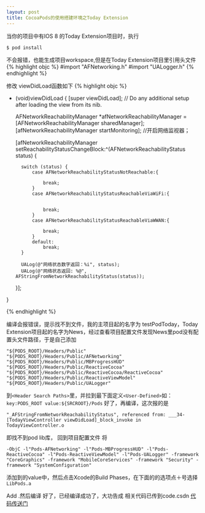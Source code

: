 ```yaml
---
layout: post
title: CocoaPods的使用搭建环境之Today Extension
---
```


当你的项目中有IOS 8 的Today Extension项目时，执行 

```
$ pod install 
```

不会报错，也能生成项目workspace,但是在Today Extension项目里引用头文件
{% highlight objc %}
#import "AFNetworking.h"
#import "UALogger.h"
{% endhighlight %}

修改 viewDidLoad函数如下
{% highlight objc %}
- (void)viewDidLoad {
    [super viewDidLoad];
    // Do any additional setup after loading the view from its nib.
    
    AFNetworkReachabilityManager *afNetworkReachabilityManager = [AFNetworkReachabilityManager sharedManager];
    [afNetworkReachabilityManager startMonitoring];  //开启网络监视器；
    
    [afNetworkReachabilityManager setReachabilityStatusChangeBlock:^(AFNetworkReachabilityStatus status) {
        
        switch (status) {
            case AFNetworkReachabilityStatusNotReachable:{
                
                break;
            }
            case AFNetworkReachabilityStatusReachableViaWiFi:{
                
                
                break;
            }
            case AFNetworkReachabilityStatusReachableViaWWAN:{
               
                break;
            }
            default:
                break;
        }
        
        UALog(@"网络状态数字返回：%i", status);
        UALog(@"网络状态返回: %@", AFStringFromNetworkReachabilityStatus(status));
        
    }];

}

{% endhighlight %}

编译会报错误，提示找不到文件，我的主项目起的名字为 testPodToday，Today Extension项目起的名字为News，经过查看项目配置文件发现News里pod没有配置头文件路径，于是自己添加

```
"${PODS_ROOT}/Headers/Public" "${PODS_ROOT}/Headers/Public/AFNetworking" "${PODS_ROOT}/Headers/Public/MBProgressHUD" "${PODS_ROOT}/Headers/Public/ReactiveCocoa" "${PODS_ROOT}/Headers/Public/ReactiveCocoa/ReactiveCocoa" "${PODS_ROOT}/Headers/Public/ReactiveViewModel" "${PODS_ROOT}/Headers/Public/UALogger"
```

到`<Header Search Paths>`里，并拉到最下面定义`<User-Defined>`如：`key:PODS_ROOT value:${SRCROOT}/Pods`
好了，再编译，这次报的是

`"_AFStringFromNetworkReachabilityStatus", referenced from:
___34-[TodayViewController viewDidLoad]_block_invoke in TodayViewController.o`

即找不到pod lib库，
回到项目配置文件 将

```
-ObjC -l"Pods-AFNetworking" -l"Pods-MBProgressHUD" -l"Pods-ReactiveCocoa" -l"Pods-ReactiveViewModel" -l"Pods-UALogger" -framework "CoreGraphics" -framework "MobileCoreServices" -framework "Security" -framework "SystemConfiguration"
```

添加到<Other Linker Flags>的value中，然后点击Xcode的Build Phases，在下面的<link Binary With Libraries>的选项点＋号选择`LibPods.a`

Add .然后编译
好了，已经编译成功了，大功告成
相关代码已传到code.csdn 
[代码传送门](https://code.csdn.net/woashizhangsi/ios-test-pod)

